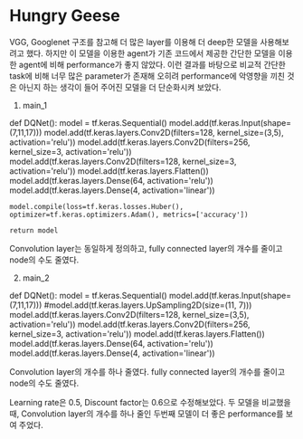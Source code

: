 # Hungry Geese
VGG, Googlenet 구조를 참고해 더 많은 layer를 이용해 더 deep한 모델을 사용해보려고 했다. 하지만 이 모델을 이용한 agent가 기존 코드에서 제공한 간단한 모델을 이용한 agent에 비해 performance가 좋지 않았다. 이런 결과를 바탕으로 비교적 간단한 task에 비해 너무 많은 parameter가 존재해 오히려 performance에 악영향을 끼친 것은 아닌지 하는 생각이 들어 주어진 모델을 더 단순화시켜 보았다.

1. main_1

def DQNet():
    model = tf.keras.Sequential()
    model.add(tf.keras.Input(shape=(7,11,17)))
    model.add(tf.keras.layers.Conv2D(filters=128, kernel_size=(3,5), activation='relu'))
    model.add(tf.keras.layers.Conv2D(filters=256, kernel_size=3, activation='relu'))
    model.add(tf.keras.layers.Conv2D(filters=128, kernel_size=3, activation='relu'))
    model.add(tf.keras.layers.Flatten())
    model.add(tf.keras.layers.Dense(64, activation='relu'))
    model.add(tf.keras.layers.Dense(4, activation='linear'))
    
    model.compile(loss=tf.keras.losses.Huber(), optimizer=tf.keras.optimizers.Adam(), metrics=['accuracy'])
    
    return model

Convolution layer는 동일하게 정의하고, fully connected layer의 개수를 줄이고 node의 수도 줄였다.

2. main_2

def DQNet():
    model = tf.keras.Sequential()
    model.add(tf.keras.Input(shape=(7,11,17)))
    #model.add(tf.keras.layers.UpSampling2D(size=(11, 7)))
    model.add(tf.keras.layers.Conv2D(filters=128, kernel_size=(3,5), activation='relu'))
    model.add(tf.keras.layers.Conv2D(filters=256, kernel_size=3, activation='relu'))
    model.add(tf.keras.layers.Flatten())
    model.add(tf.keras.layers.Dense(64, activation='relu'))
    model.add(tf.keras.layers.Dense(4, activation='linear'))
 
Convolution layer의 개수를 하나 줄였다. fully connected layer의 개수를 줄이고 node의 수도 줄였다.

Learning rate은 0.5, Discount factor는 0.6으로 수정해보았다.
두 모델을 비교했을 때, Convolution layer의 개수를 하나 줄인 두번째 모델이 더 좋은 performance를 보여 주었다.
